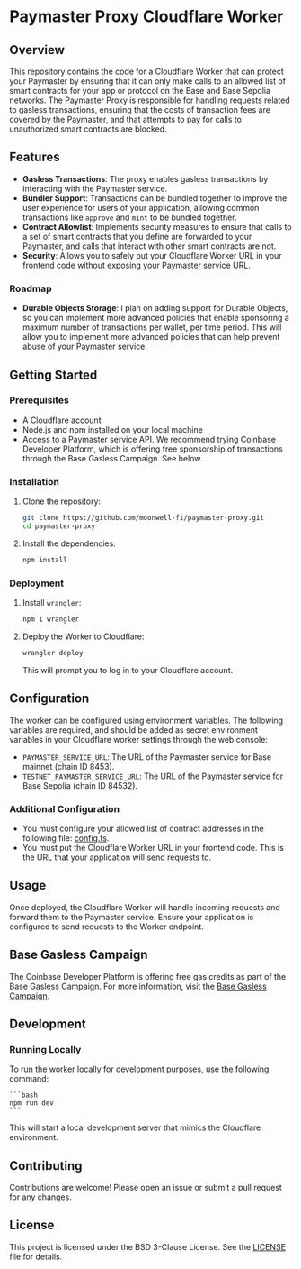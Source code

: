# Paymaster Proxy Cloudflare Worker

## Overview

This repository contains the code for a Cloudflare Worker that can protect your Paymaster by ensuring that it can only make calls to an allowed list of smart contracts for your app or protocol on the Base and Base Sepolia networks. The Paymaster Proxy is responsible for handling requests related to gasless transactions, ensuring that the costs of transaction fees are covered by the Paymaster, and that attempts to pay for calls to unauthorized smart contracts are blocked.

## Features

- **Gasless Transactions**: The proxy enables gasless transactions by interacting with the Paymaster service.
- **Bundler Support**: Transactions can be bundled together to improve the user experience for users of your application, allowing common transactions like `approve` and `mint` to be bundled together.
- **Contract Allowlist**: Implements security measures to ensure that calls to a set of smart contracts that you define are forwarded to your Paymaster, and calls that interact with other smart contracts are not.
- **Security**: Allows you to safely put your Cloudflare Worker URL in your frontend code without exposing your Paymaster service URL.

### Roadmap

- **Durable Objects Storage**: I plan on adding support for Durable Objects, so you can implement more advanced policies that enable sponsoring a maximum number of transactions per wallet, per time period. This will allow you to implement more advanced policies that can help prevent abuse of your Paymaster service.

## Getting Started

### Prerequisites

- A Cloudflare account
- Node.js and npm installed on your local machine
- Access to a Paymaster service API. We recommend trying Coinbase Developer Platform, which is offering free sponsorship of transactions through the Base Gasless Campaign. See below.

### Installation

1. Clone the repository:

    ```bash
    git clone https://github.com/moonwell-fi/paymaster-proxy.git
    cd paymaster-proxy
    ```

2. Install the dependencies:

    ```bash
    npm install
    ```

### Deployment

1. Install `wrangler`:

    ```bash
    npm i wrangler
    ```

2. Deploy the Worker to Cloudflare:

    ```bash
    wrangler deploy
    ```

    This will prompt you to log in to your Cloudflare account.

## Configuration

The worker can be configured using environment variables. The following variables are required, and should be added as secret environment variables in your Cloudflare worker settings through the web console:

- `PAYMASTER_SERVICE_URL`: The URL of the Paymaster service for Base mainnet (chain ID 8453).
- `TESTNET_PAYMASTER_SERVICE_URL`: The URL of the Paymaster service for Base Sepolia (chain ID 84532).

### Additional Configuration

- You must configure your allowed list of contract addresses in the following file: [config.ts](https://github.com/moonwell-fi/paymaster-proxy/blob/main/src/config.ts).
- You must put the Cloudflare Worker URL in your frontend code. This is the URL that your application will send requests to.

## Usage

Once deployed, the Cloudflare Worker will handle incoming requests and forward them to the Paymaster service. Ensure your application is configured to send requests to the Worker endpoint.

## Base Gasless Campaign

The Coinbase Developer Platform is offering free gas credits as part of the Base Gasless Campaign. For more information, visit the [Base Gasless Campaign](https://www.smartwallet.dev/base-gasless-campaign).

## Development

### Running Locally

To run the worker locally for development purposes, use the following command:

    ```bash
    npm run dev
    ```

This will start a local development server that mimics the Cloudflare environment.

## Contributing

Contributions are welcome! Please open an issue or submit a pull request for any changes.

## License

This project is licensed under the BSD 3-Clause License. See the [LICENSE](LICENSE) file for details.